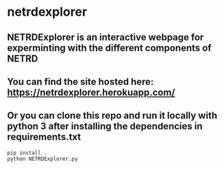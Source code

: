 # netrdexplorer

## NETRDExplorer is an interactive webpage for experminting with the different components of NETRD

## You can find the site hosted here: https://netrdexplorer.herokuapp.com/

## Or you can clone this repo and run it locally with python 3 after installing the dependencies in requirements.txt

```
pip install .
python NETRDExplorer.py

```
